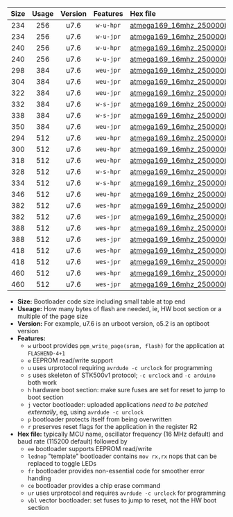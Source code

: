 |Size|Usage|Version|Features|Hex file|
|:-:|:-:|:-:|:-:|:--|
|234|256|u7.6|`w-u-hpr`|[atmega169_16mhz_250000bps_ur.hex](https://raw.githubusercontent.com/stefanrueger/urboot/main//atmega169_16mhz_250000bps_ur.hex)|
|234|256|u7.6|`w-u-jpr`|[atmega169_16mhz_250000bps_ur_vbl.hex](https://raw.githubusercontent.com/stefanrueger/urboot/main//atmega169_16mhz_250000bps_ur_vbl.hex)|
|240|256|u7.6|`w-u-hpr`|[atmega169_16mhz_250000bps_lednop_ur.hex](https://raw.githubusercontent.com/stefanrueger/urboot/main//atmega169_16mhz_250000bps_lednop_ur.hex)|
|240|256|u7.6|`w-u-jpr`|[atmega169_16mhz_250000bps_lednop_ur_vbl.hex](https://raw.githubusercontent.com/stefanrueger/urboot/main//atmega169_16mhz_250000bps_lednop_ur_vbl.hex)|
|298|384|u7.6|`weu-jpr`|[atmega169_16mhz_250000bps_ee_ur_vbl.hex](https://raw.githubusercontent.com/stefanrueger/urboot/main//atmega169_16mhz_250000bps_ee_ur_vbl.hex)|
|304|384|u7.6|`weu-jpr`|[atmega169_16mhz_250000bps_ee_lednop_ur_vbl.hex](https://raw.githubusercontent.com/stefanrueger/urboot/main//atmega169_16mhz_250000bps_ee_lednop_ur_vbl.hex)|
|322|384|u7.6|`weu-jpr`|[atmega169_16mhz_250000bps_ee_lednop_fr_ur_vbl.hex](https://raw.githubusercontent.com/stefanrueger/urboot/main//atmega169_16mhz_250000bps_ee_lednop_fr_ur_vbl.hex)|
|332|384|u7.6|`w-s-jpr`|[atmega169_16mhz_250000bps_vbl.hex](https://raw.githubusercontent.com/stefanrueger/urboot/main//atmega169_16mhz_250000bps_vbl.hex)|
|338|384|u7.6|`w-s-jpr`|[atmega169_16mhz_250000bps_lednop_vbl.hex](https://raw.githubusercontent.com/stefanrueger/urboot/main//atmega169_16mhz_250000bps_lednop_vbl.hex)|
|350|384|u7.6|`weu-jpr`|[atmega169_16mhz_250000bps_ee_lednop_fr_ce_ur_vbl.hex](https://raw.githubusercontent.com/stefanrueger/urboot/main//atmega169_16mhz_250000bps_ee_lednop_fr_ce_ur_vbl.hex)|
|294|512|u7.6|`weu-hpr`|[atmega169_16mhz_250000bps_ee_ur.hex](https://raw.githubusercontent.com/stefanrueger/urboot/main//atmega169_16mhz_250000bps_ee_ur.hex)|
|300|512|u7.6|`weu-hpr`|[atmega169_16mhz_250000bps_ee_lednop_ur.hex](https://raw.githubusercontent.com/stefanrueger/urboot/main//atmega169_16mhz_250000bps_ee_lednop_ur.hex)|
|318|512|u7.6|`weu-hpr`|[atmega169_16mhz_250000bps_ee_lednop_fr_ur.hex](https://raw.githubusercontent.com/stefanrueger/urboot/main//atmega169_16mhz_250000bps_ee_lednop_fr_ur.hex)|
|328|512|u7.6|`w-s-hpr`|[atmega169_16mhz_250000bps.hex](https://raw.githubusercontent.com/stefanrueger/urboot/main//atmega169_16mhz_250000bps.hex)|
|334|512|u7.6|`w-s-hpr`|[atmega169_16mhz_250000bps_lednop.hex](https://raw.githubusercontent.com/stefanrueger/urboot/main//atmega169_16mhz_250000bps_lednop.hex)|
|346|512|u7.6|`weu-hpr`|[atmega169_16mhz_250000bps_ee_lednop_fr_ce_ur.hex](https://raw.githubusercontent.com/stefanrueger/urboot/main//atmega169_16mhz_250000bps_ee_lednop_fr_ce_ur.hex)|
|382|512|u7.6|`wes-hpr`|[atmega169_16mhz_250000bps_ee.hex](https://raw.githubusercontent.com/stefanrueger/urboot/main//atmega169_16mhz_250000bps_ee.hex)|
|382|512|u7.6|`wes-jpr`|[atmega169_16mhz_250000bps_ee_vbl.hex](https://raw.githubusercontent.com/stefanrueger/urboot/main//atmega169_16mhz_250000bps_ee_vbl.hex)|
|388|512|u7.6|`wes-hpr`|[atmega169_16mhz_250000bps_ee_lednop.hex](https://raw.githubusercontent.com/stefanrueger/urboot/main//atmega169_16mhz_250000bps_ee_lednop.hex)|
|388|512|u7.6|`wes-jpr`|[atmega169_16mhz_250000bps_ee_lednop_vbl.hex](https://raw.githubusercontent.com/stefanrueger/urboot/main//atmega169_16mhz_250000bps_ee_lednop_vbl.hex)|
|418|512|u7.6|`wes-hpr`|[atmega169_16mhz_250000bps_ee_lednop_fr.hex](https://raw.githubusercontent.com/stefanrueger/urboot/main//atmega169_16mhz_250000bps_ee_lednop_fr.hex)|
|418|512|u7.6|`wes-jpr`|[atmega169_16mhz_250000bps_ee_lednop_fr_vbl.hex](https://raw.githubusercontent.com/stefanrueger/urboot/main//atmega169_16mhz_250000bps_ee_lednop_fr_vbl.hex)|
|460|512|u7.6|`wes-hpr`|[atmega169_16mhz_250000bps_ee_lednop_fr_ce.hex](https://raw.githubusercontent.com/stefanrueger/urboot/main//atmega169_16mhz_250000bps_ee_lednop_fr_ce.hex)|
|460|512|u7.6|`wes-jpr`|[atmega169_16mhz_250000bps_ee_lednop_fr_ce_vbl.hex](https://raw.githubusercontent.com/stefanrueger/urboot/main//atmega169_16mhz_250000bps_ee_lednop_fr_ce_vbl.hex)|

- **Size:** Bootloader code size including small table at top end
- **Useage:** How many bytes of flash are needed, ie, HW boot section or a multiple of the page size
- **Version:** For example, u7.6 is an urboot version, o5.2 is an optiboot version
- **Features:**
  + `w` urboot provides `pgm_write_page(sram, flash)` for the application at `FLASHEND-4+1`
  + `e` EEPROM read/write support
  + `u` uses urprotocol requiring `avrdude -c urclock` for programming
  + `s` uses skeleton of STK500v1 protocol; `-c urclock` and `-c arduino` both work
  + `h` hardware boot section: make sure fuses are set for reset to jump to boot section
  + `j` vector bootloader: uploaded applications *need to be patched externally*, eg, using `avrdude -c urclock`
  + `p` bootloader protects itself from being overwritten
  + `r` preserves reset flags for the application in the register R2
- **Hex file:** typically MCU name, oscillator frequency (16 MHz default) and baud rate (115200 default) followed by
  + `ee` bootloader supports EEPROM read/write
  + `lednop` "template" bootloader contains `mov rx,rx` nops that can be replaced to toggle LEDs
  + `fr` bootloader provides non-essential code for smoother error handing
  + `ce` bootloader provides a chip erase command
  + `ur` uses urprotocol and requires `avrdude -c urclock` for programming
  + `vbl` vector bootloader: set fuses to jump to reset, not the HW boot section
